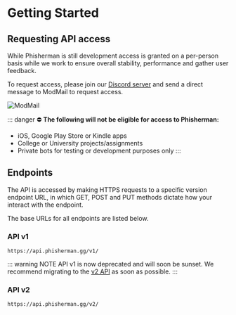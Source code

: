 # Getting Started

## Requesting API access

While Phisherman is still development access is granted on a per-person basis while we work to ensure overall stability, performance and gather user feedback.

To request access, please join our [Discord server](https://discord.gg/QwrpmTgvWy) and send a direct message to ModMail to request access.

![ModMail](/images/modmail.png)

::: danger ⛔ **The following will not be eligible for access to Phisherman:**

- iOS, Google Play Store or Kindle apps
- College or University projects/assignments
- Private bots for testing or development purposes only
  :::

## Endpoints

The API is accessed by making HTTPS requests to a specific version endpoint URL, in which GET, POST and PUT methods dictate how your interact with the endpoint.

The base URLs for all endpoints are listed below.

### API v1 <Badge type="warning" text="deprecated" />

```
https://api.phisherman.gg/v1/
```

::: warning NOTE
API v1 is now deprecated and will soon be sunset. We recommend migrating to the [v2 API](/api/v2/introduction) as soon as possible.
:::

### API v2 <Badge type="tip" text="stable" />

```
https://api.phisherman.gg/v2/
```
